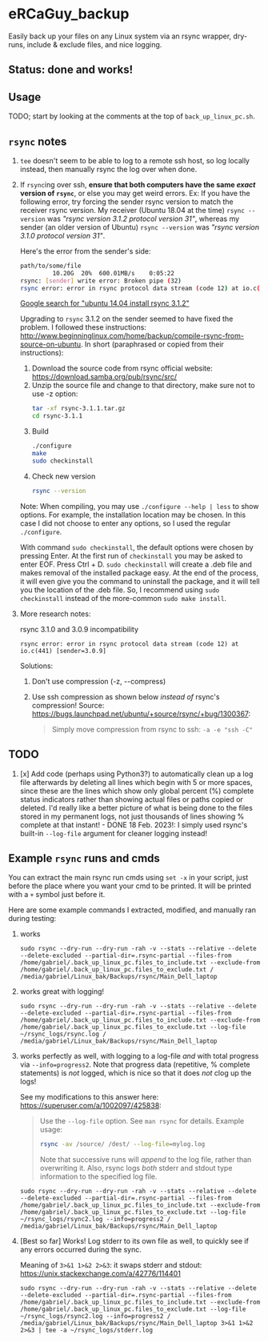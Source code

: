 # eRCaGuy_backup
Easily back up your files on any Linux system via an rsync wrapper, dry-runs, include &amp; exclude files, and nice logging.


## Status: done and works!


## Usage

TODO; start by looking at the comments at the top of `back_up_linux_pc.sh`.


## `rsync` notes

1. `tee` doesn't seem to be able to log to a remote ssh host, so log locally instead, then manually rsync the log over when done.
1. If `rsync`ing over ssh, **ensure that both computers have the same _exact_ version of `rsync`**, or else you may get weird errors. 
    Ex: If you have the following error, try forcing the sender rsync version to match the receiver rsync version. My receiver (Ubuntu 18.04 at the time) `rsync --version` was _"rsync version 3.1.2 protocol version 31"_, whereas my sender (an older version of Ubuntu) `rsync --version` was _"rsync version 3.1.0 protocol version 31"_. 

    Here's the error from the sender's side:

    ```bash
    path/to/some/file
             10.20G  20%  600.01MB/s    0:05:22  
    rsync: [sender] write error: Broken pipe (32)
    rsync error: error in rsync protocol data stream (code 12) at io.c(837) [sender=3.1.0]
    ```

    [Google search for "ubuntu 14.04 install rsync 3.1.2"](https://www.google.com/search?q=ubuntu+14.04+install+rsync+3.1.2&oq=ubuntu+14.04+install+rsync+3.1.2&aqs=chrome..69i57.17180j0j7&sourceid=chrome&ie=UTF-8)

    Upgrading to `rsync` 3.1.2 on the sender seemed to have fixed the problem. I followed these instructions: http://www.beginninglinux.com/home/backup/compile-rsync-from-source-on-ubuntu. In short (paraphrased or copied from their instructions):

    1. Download the source code from rsync official website: https://download.samba.org/pub/rsync/src/
    1. Unzip the source file and change to that directory, make sure not to use -z option:
        ```bash
        tar -xf rsync-3.1.1.tar.gz 
        cd rsync-3.1.1
        ```
    1. Build
        ```bash
        ./configure
        make
        sudo checkinstall
        ```
    1. Check new version
        ```bash
        rsync --version
        ```
    Note: When compiling, you may use `./configure --help | less` to show options. For example, the installation location may be chosen. In this case I did not choose to enter any options, so I used the regular `./configure`. 

    With command `sudo checkinstall`, the default options were chosen by pressing Enter. At the first run of `checkinstall` you may be asked to enter EOF. Press Ctrl + D. `sudo checkinstall` will create a .deb file and makes removal of the installed package easy. At the end of the process, it will even give you the command to uninstall the package, and it will tell you the location of the .deb file. So, I recommend using `sudo checkinstall` instead of the more-common `sudo make install`.

  1. More research notes:

        rsync 3.1.0 and 3.0.9 incompatibility

        `rsync error: error in rsync protocol data stream (code 12) at io.c(441) [sender=3.0.9]`

        Solutions: 
        1. Don't use compression (-z, --compress)
        1. Use ssh compression as shown below *instead of* rsync's compression!
            Source: https://bugs.launchpad.net/ubuntu/+source/rsync/+bug/1300367: 

            > Simply move compression from rsync to ssh: `-a -e "ssh -C"`


## TODO

1. [x] Add code (perhaps using Python3?) to automatically clean up a log file afterwards by deleting all lines which begin with 5 or more spaces, since these are the lines which show only global percent (%) complete status indicators rather than showing actual files or paths copied or deleted. I'd really like a better picture of what is being done to the files stored in my permanent logs, not just thousands of lines showing % complete at that instant! - DONE 18 Feb. 2023!: I simply used rsync's built-in `--log-file` argument for cleaner logging instead!


## Example `rsync` runs and cmds

You can extract the main rsync run cmds using `set -x` in your script, just before the place where you want your cmd to be printed. It will be printed with a `+` symbol just before it. 

Here are some example commands I extracted, modified, and manually ran during testing:

1. works

    `sudo rsync --dry-run --dry-run -rah -v --stats --relative --delete --delete-excluded --partial-dir=.rsync-partial --files-from /home/gabriel/.back_up_linux_pc.files_to_include.txt --exclude-from /home/gabriel/.back_up_linux_pc.files_to_exclude.txt / /media/gabriel/Linux_bak/Backups/rsync/Main_Dell_laptop`

1. works great with logging!

    `sudo rsync --dry-run --dry-run -rah -v --stats --relative --delete --delete-excluded --partial-dir=.rsync-partial --files-from /home/gabriel/.back_up_linux_pc.files_to_include.txt --exclude-from /home/gabriel/.back_up_linux_pc.files_to_exclude.txt --log-file ~/rsync_logs/rsync.log / /media/gabriel/Linux_bak/Backups/rsync/Main_Dell_laptop`

1. works perfectly as well, with logging to a log-file *and* with total progress via `--info=progress2`. Note that progress data (repetitive, % complete statements) is *not* logged, which is nice so that it does _not_ clog up the logs!

    See my modifications to this answer here: https://superuser.com/a/1002097/425838:

    > Use the `--log-file` option. See `man rsync` for details. Example usage:
    > 
    > ```bash
    > rsync -av /source/ /dest/ --log-file=mylog.log
    > ```
    > 
    > Note that successive runs will _append_ to the log file, rather than overwriting it. Also, rsync logs _both_ stderr and stdout type information to the specified log file.

    `sudo rsync --dry-run --dry-run -rah -v --stats --relative --delete --delete-excluded --partial-dir=.rsync-partial --files-from /home/gabriel/.back_up_linux_pc.files_to_include.txt --exclude-from /home/gabriel/.back_up_linux_pc.files_to_exclude.txt --log-file ~/rsync_logs/rsync2.log --info=progress2 / /media/gabriel/Linux_bak/Backups/rsync/Main_Dell_laptop`

1. [Best so far] Works! Log stderr to its own file as well, to quickly see if any errors occurred during the sync.

    Meaning of `3>&1 1>&2 2>&3`: it swaps stderr and stdout: https://unix.stackexchange.com/a/42776/114401

    `sudo rsync --dry-run --dry-run -rah -v --stats --relative --delete --delete-excluded --partial-dir=.rsync-partial --files-from /home/gabriel/.back_up_linux_pc.files_to_include.txt --exclude-from /home/gabriel/.back_up_linux_pc.files_to_exclude.txt --log-file ~/rsync_logs/rsync2.log --info=progress2 / /media/gabriel/Linux_bak/Backups/rsync/Main_Dell_laptop 3>&1 1>&2 2>&3 | tee -a ~/rsync_logs/stderr.log`
